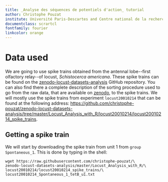 ```yaml
---
title: _Analyse des séquences de potentiels d'action_ tutorial
author: Christophe Pouzat
institute: Université Paris-Descartes and Centre national de la recherche scientitfique
documentclass: scrartcl
fontfamily: fourier
linkcolor: orange
---
```


# Data used

We are going to use spike trains obtained from the antennal lobe--first olfactory relay--of locust, _Schistocerca americana_. These spike trains can be found on the [zenodo-locust-datasets-analysis](https://christophe-pouzat.github.io/zenodo-locust-datasets-analysis/) GitHub repository. You can also find there a complete description of the sorting procedure used to go from the raw data, that are available on [zenodo](https://zenodo.org/record/21589), to the spike trains. We will mostly use the spike trains from experiment `locust20010214` that can be found at the following address: <https://github.com/christophe-pouzat/zenodo-locust-datasets-analysis/tree/master/Locust_Analysis_with_R/locust20010214/locust20010214_spike_trains>.

## Getting a spike train

We will start by downloading the spike train from unit 1 from `group` `Spontaneous_1`. This is done by typing in the shell:

~~~{#download-data .bash}
wget https://raw.githubusercontent.com/christophe-pouzat/\
zenodo-locust-datasets-analysis/master/Locust_Analysis_with_R/\
locust20010214/locust20010214_spike_trains/\
locust20010214_Spontaneous_1_tetB_u1.txt
~~~
